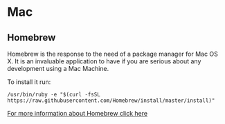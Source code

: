 # Mac

## Homebrew

Homebrew is the response to the need of a package manager for Mac OS X. It is an invaluable application to have if you are serious about any development using a Mac Machine.

To install it run:

``` /usr/bin/ruby -e "$(curl -fsSL https://raw.githubusercontent.com/Homebrew/install/master/install)" ```

[For more information about Homebrew click here](https://brew.sh)
